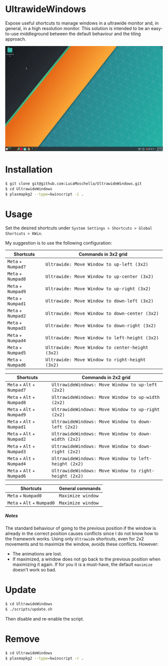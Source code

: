 # UltrawideWindows
Expose useful shortcuts to manage windows in a ultrawide monitor and, in general, in a high resolution monitor.
This solution is intended to be an easy-to-use middleground between the default behaviour and the tiling approach.

![](/docs/preview.gif)

# Installation

```bash
$ git clone git@github.com:LucaMoschella/UltrawideWindows.git
$ cd UltrawideWindows
$ plasmapkg2 --type=kwinscript -i .
```

# Usage
Set the desired shortcuts under `System Settings > Shortcuts > Global Shortcuts > KWin`.

My suggestion is to use the following configuration:

| Shortcuts                            | Commands in 3x2 grid                                     |
| ------------------------------------ | -------------------------------------------------------- |
| <kbd>Meta</kbd> + <kbd>Numpad7</kbd> | <kbd>Ultrawide: Move Window to up-left (3x2)</kbd>       |
| <kbd>Meta</kbd> + <kbd>Numpad8</kbd> | <kbd>Ultrawide: Move Window to up-center (3x2)</kbd>     |
| <kbd>Meta</kbd> + <kbd>Numpad9</kbd> | <kbd>Ultrawide: Move Window to up-right (3x2)</kbd>      |
| <kbd>Meta</kbd> + <kbd>Numpad1</kbd> | <kbd>Ultrawide: Move Window to down-left (3x2)</kbd>     |
| <kbd>Meta</kbd> + <kbd>Numpad2</kbd> | <kbd>Ultrawide: Move Window to down-center (3x2)</kbd>   |
| <kbd>Meta</kbd> + <kbd>Numpad3</kbd> | <kbd>Ultrawide: Move Window to down-right (3x2)</kbd>    |
| <kbd>Meta</kbd> + <kbd>Numpad4</kbd> | <kbd>Ultrawide: Move Window to left-height (3x2)</kbd>   |
| <kbd>Meta</kbd> + <kbd>Numpad5</kbd> | <kbd>Ultrawide: Move Window to center-height (3x2)</kbd> |
| <kbd>Meta</kbd> + <kbd>Numpad6</kbd> | <kbd>Ultrawide: Move Window to right-height (3x2)</kbd>  |

| Shortcuts                                             | Commands in 2x2 grid                                           |
| ----------------------------------------------------- | -------------------------------------------------------------- |
| <kbd>Meta</kbd> + <kbd>Alt</kbd> + <kbd>Numpad7</kbd> | <kbd>UltrawideWindows: Move Window to up-left (2x2)</kbd>      |
| <kbd>Meta</kbd> + <kbd>Alt</kbd> + <kbd>Numpad8</kbd> | <kbd>UltrawideWindows: Move Window to up-width (2x2)</kbd>     |
| <kbd>Meta</kbd> + <kbd>Alt</kbd> + <kbd>Numpad9</kbd> | <kbd>UltrawideWindows: Move Window to up-right (2x2)</kbd>     |
| <kbd>Meta</kbd> + <kbd>Alt</kbd> + <kbd>Numpad1</kbd> | <kbd>UltrawideWindows: Move Window to down-left (2x2)</kbd>    |
| <kbd>Meta</kbd> + <kbd>Alt</kbd> + <kbd>Numpad2</kbd> | <kbd>UltrawideWindows: Move Window to down-width (2x2)</kbd>   |
| <kbd>Meta</kbd> + <kbd>Alt</kbd> + <kbd>Numpad3</kbd> | <kbd>UltrawideWindows: Move Window to down-right (2x2)</kbd>   |
| <kbd>Meta</kbd> + <kbd>Alt</kbd> + <kbd>Numpad4</kbd> | <kbd>UltrawideWindows: Move Window to left-height (2x2)</kbd>  |
| <kbd>Meta</kbd> + <kbd>Alt</kbd> + <kbd>Numpad6</kbd> | <kbd>UltrawideWindows: Move Window to right-height (2x2)</kbd> |

| Shortcuts                                             | General commands           |
| ----------------------------------------------------- | -------------------------- |
| <kbd>Meta</kbd> + <kbd>Numpad0</kbd>                  | <kbd>Maximize window</kbd> |
| <kbd>Meta</kbd> + <kbd>Alt</kbd> + <kbd>Numpad0</kbd> | <kbd>Maximize window</kbd> |

##### Notes
The standard behaviour of going to the previous position if the window is already in the correct position causes conflicts since I do not know how to the framework works.
Using only `Ultrawide` shortcuts, even for 2x2 movements and to maximize the window, avoids these conflicts. However:
* The animations are lost.
* If maximized, a window does not go back to the previous position when maximizing it again. If for you it is a must-have, the default `maximize` doesn't work so bad.


# Update
```bash
$ cd UltrawideWindows
$ ./scripts/update.sh
```
Then disable and re-enable the script.

# Remove

```bash
$ cd UltrawideWindows
$ plasmapkg2 --type=kwinscript -r .
```
